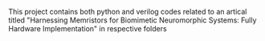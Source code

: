 This project contains both python and verilog codes related to an artical titled "Harnessing Memristors for Biomimetic Neuromorphic Systems: Fully Hardware Implementation" in respective folders
